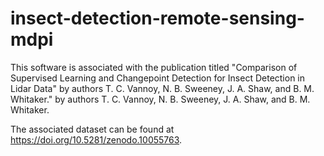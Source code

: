 # insect-detection-remote-sensing-mdpi

This software is associated with the publication titled "Comparison of Supervised Learning and Changepoint Detection for Insect Detection in Lidar Data" by authors T. C. Vannoy, N. B. Sweeney, J. A. Shaw, and B. M. Whitaker." by authors T. C. Vannoy, N. B. Sweeney, J. A. Shaw, and B. M. Whitaker.

The associated dataset can be found at https://doi.org/10.5281/zenodo.10055763.
